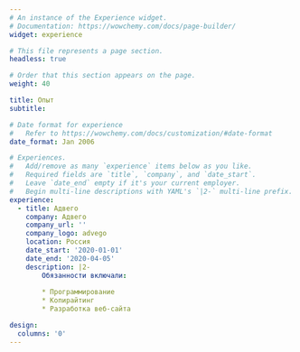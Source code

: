 ```yaml
---
# An instance of the Experience widget.
# Documentation: https://wowchemy.com/docs/page-builder/
widget: experience

# This file represents a page section.
headless: true

# Order that this section appears on the page.
weight: 40

title: Опыт
subtitle:

# Date format for experience
#   Refer to https://wowchemy.com/docs/customization/#date-format
date_format: Jan 2006

# Experiences.
#   Add/remove as many `experience` items below as you like.
#   Required fields are `title`, `company`, and `date_start`.
#   Leave `date_end` empty if it's your current employer.
#   Begin multi-line descriptions with YAML's `|2-` multi-line prefix.
experience:
  - title: Адвего
    company: Адвего
    company_url: ''
    company_logo: advego
    location: Россия
    date_start: '2020-01-01'
    date_end: '2020-04-05'
    description: |2-
        Обязанности включали:
        
        * Программирование
        * Копирайтинг
        * Разработка веб-сайта

design:
  columns: '0'
---
```

